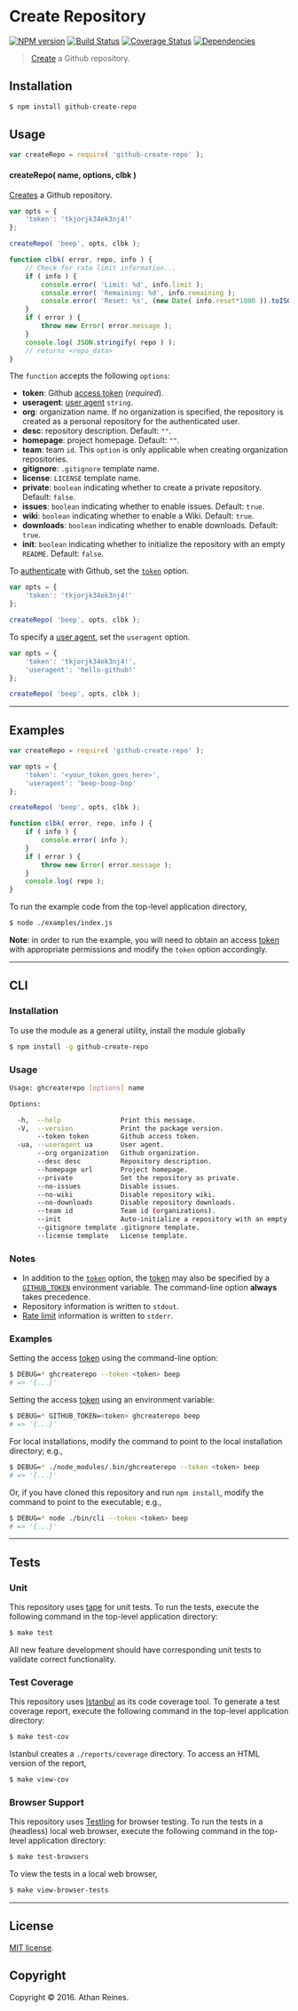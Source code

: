Create Repository
===
[![NPM version][npm-image]][npm-url] [![Build Status][build-image]][build-url] [![Coverage Status][coverage-image]][coverage-url] [![Dependencies][dependencies-image]][dependencies-url]

> [Create][github-create-repo] a Github repository.


## Installation

``` bash
$ npm install github-create-repo
```


## Usage

``` javascript
var createRepo = require( 'github-create-repo' );
```

<a name="create-repo"></a>
#### createRepo( name, options, clbk )

[Creates][github-create-repo] a Github repository.

``` javascript
var opts = {
	'token': 'tkjorjk34ek3nj4!'
};

createRepo( 'beep', opts, clbk );

function clbk( error, repo, info ) {
	// Check for rate limit information...
	if ( info ) {
		console.error( 'Limit: %d', info.limit );
		console.error( 'Remaining: %d', info.remaining );
		console.error( 'Reset: %s', (new Date( info.reset*1000 )).toISOString() );
	}
	if ( error ) {
		throw new Error( error.message );
	}
	console.log( JSON.stringify( repo ) );
	// returns <repo_data>
}
```

The `function` accepts the following `options`:
*	__token__: Github [access token][github-token] (*required*).
*	__useragent__: [user agent][github-user-agent] `string`.
*	__org__: organization name. If no organization is specified, the repository is created as a personal repository for the authenticated user.
*	__desc__: repository description. Default: `""`.
*	__homepage__: project homepage. Default: `""`.
*	__team__: team `id`. This `option` is only applicable when creating organization repositories.
*	__gitignore__: `.gitignore` template name.
*	__license__: `LICENSE` template name.
*	__private__: `boolean` indicating whether to create a private repository. Default: `false`.
*	__issues__: `boolean` indicating whether to enable issues. Default: `true`.
*	__wiki__: `boolean` indicating whether to enable a Wiki. Default: `true`.
*	__downloads__: `boolean` indicating whether to enable downloads. Default: `true`.
*	__init__: `boolean` indicating whether to initialize the repository with an empty `README`. Default: `false`.

To [authenticate][github-oauth2] with Github, set the [`token`][github-token] option.

``` javascript
var opts = {
	'token': 'tkjorjk34ek3nj4!'
};

createRepo( 'beep', opts, clbk );
```

To specify a [user agent][github-user-agent], set the `useragent` option.

``` javascript
var opts = {
	'token': 'tkjorjk34ek3nj4!',
	'useragent': 'hello-github!'
};

createRepo( 'beep', opts, clbk );
```


---
## Examples

``` javascript
var createRepo = require( 'github-create-repo' );

var opts = {
	'token': '<your_token_goes_here>',
	'useragent': 'beep-boop-bop'
};

createRepo( 'beep', opts, clbk );

function clbk( error, repo, info ) {
	if ( info ) {
		console.error( info );
	}
	if ( error ) {
		throw new Error( error.message );
	}
	console.log( repo );
}
```

To run the example code from the top-level application directory,

``` bash
$ node ./examples/index.js
```

__Note__: in order to run the example, you will need to obtain an access [token][github-token] with appropriate permissions and modify the `token` option accordingly.


---
## CLI

### Installation

To use the module as a general utility, install the module globally

``` bash
$ npm install -g github-create-repo
```


### Usage

``` bash
Usage: ghcreaterepo [options] name

Options:

  -h,  --help               Print this message.
  -V,  --version            Print the package version.
       --token token        Github access token.
  -ua, --useragent ua       User agent.
       --org organization   Github organization.
       --desc desc          Repository description.
       --homepage url       Project homepage.
       --private            Set the repository as private.
       --no-issues          Disable issues.
       --no-wiki            Disable repository wiki.
       --no-downloads       Disable repository downloads.
       --team id            Team id (organizations).
       --init               Auto-initialize a repository with an empty README.
       --gitignore template .gitignore template.
       --license template   License template.
```

### Notes

*	In addition to the [`token`][github-token] option, the [token][github-token] may also be specified by a [`GITHUB_TOKEN`][github-token] environment variable. The command-line option __always__ takes precedence.
*	Repository information is written to `stdout`.
*	[Rate limit][github-rate-limit] information is written to `stderr`.


### Examples

Setting the access [token][github-token] using the command-line option:

``` bash
$ DEBUG=* ghcreaterepo --token <token> beep
# => '{...}'
```

Setting the access [token][github-token] using an environment variable:

``` bash
$ DEBUG=* GITHUB_TOKEN=<token> ghcreaterepo beep
# => '{...}'
```

For local installations, modify the command to point to the local installation directory; e.g., 

``` bash
$ DEBUG=* ./node_modules/.bin/ghcreaterepo --token <token> beep
# => '{...}'
```

Or, if you have cloned this repository and run `npm install`, modify the command to point to the executable; e.g., 

``` bash
$ DEBUG=* node ./bin/cli --token <token> beep
# => '{...}'
```


---
## Tests

### Unit

This repository uses [tape][tape] for unit tests. To run the tests, execute the following command in the top-level application directory:

``` bash
$ make test
```

All new feature development should have corresponding unit tests to validate correct functionality.


### Test Coverage

This repository uses [Istanbul][istanbul] as its code coverage tool. To generate a test coverage report, execute the following command in the top-level application directory:

``` bash
$ make test-cov
```

Istanbul creates a `./reports/coverage` directory. To access an HTML version of the report,

``` bash
$ make view-cov
```


### Browser Support

This repository uses [Testling][testling] for browser testing. To run the tests in a (headless) local web browser, execute the following command in the top-level application directory:

``` bash
$ make test-browsers
```

To view the tests in a local web browser,

``` bash
$ make view-browser-tests
```

<!-- [![browser support][browsers-image]][browsers-url] -->


---
## License

[MIT license](http://opensource.org/licenses/MIT).


## Copyright

Copyright &copy; 2016. Athan Reines.


[npm-image]: http://img.shields.io/npm/v/github-create-repo.svg
[npm-url]: https://npmjs.org/package/github-create-repo

[build-image]: http://img.shields.io/travis/kgryte/github-create-repo/master.svg
[build-url]: https://travis-ci.org/kgryte/github-create-repo

[coverage-image]: https://img.shields.io/codecov/c/github/kgryte/github-create-repo/master.svg
[coverage-url]: https://codecov.io/github/kgryte/github-create-repo?branch=master

[dependencies-image]: http://img.shields.io/david/kgryte/github-create-repo.svg
[dependencies-url]: https://david-dm.org/kgryte/github-create-repo

[dev-dependencies-image]: http://img.shields.io/david/dev/kgryte/github-create-repo.svg
[dev-dependencies-url]: https://david-dm.org/dev/kgryte/github-create-repo

[github-issues-image]: http://img.shields.io/github/issues/kgryte/github-create-repo.svg
[github-issues-url]: https://github.com/kgryte/github-create-repo/issues

[tape]: https://github.com/substack/tape
[istanbul]: https://github.com/gotwarlost/istanbul
[testling]: https://ci.testling.com

[github-api]: https://developer.github.com/v3/
[github-token]: https://github.com/settings/tokens/new
[github-oauth2]: https://developer.github.com/v3/#oauth2-token-sent-in-a-header
[github-user-agent]: https://developer.github.com/v3/#user-agent-required
[github-rate-limit]: https://developer.github.com/v3/rate_limit/
[github-create-repo]: https://developer.github.com/v3/repos/#create
